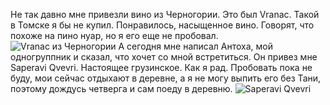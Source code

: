 Не так давно мне привезли вино из Черногории. Это был Vranac. Такой в Томске я бы не купил. Понравилось, насыщенное вино. Говорят, что похоже на пино нуар, но я его еще не пробовал. 
<img src="/static/images/vranac.jpg" alt="Vranac из Черногории" />
А сегодня мне написал Антоха, мой одногруппник и сказал, что хочет со мной встретиться. Он привез мне Saperavi Qvevri. Настоящее грузинское. Как я рад. Пробовать пока не буду, мои сейчас отдыхают в деревне, а я не могу выпить его без Тани, поэтому дождусь четверга и сам поеду в деревню. 
<img src="/static/images/saperavi_qvevri.jpg" alt="Saperavi Qvevri" />
